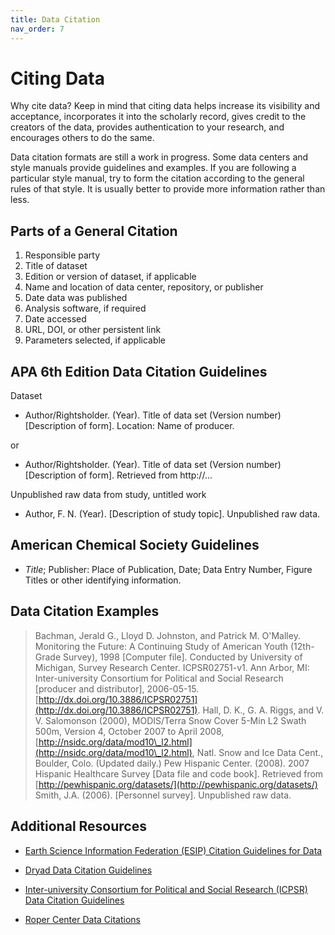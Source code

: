 ```yaml
---
title: Data Citation
nav_order: 7
---
```


# Citing Data

Why cite data?  Keep in mind that citing data helps increase its visibility and
 acceptance, incorporates it into the scholarly record, gives credit to the
 creators of the data, provides authentication to your research, and encourages
  others to do the same.

Data citation formats are still a work in progress. Some data centers and style
 manuals provide guidelines and examples. If you are following a particular
  style manual, try to form the citation according to the general rules of that
   style. It is usually better to provide more information rather than less.

## Parts of a General Citation

1. Responsible party
2. Title of dataset
3. Edition or version of dataset, if applicable
4. Name and location of data center, repository, or publisher
5. Date data was published
6. Analysis software, if required
7. Date accessed
8. URL, DOI, or other persistent link
9. Parameters selected, if applicable

## APA 6th Edition Data Citation Guidelines

Dataset

- Author/Rightsholder. (Year). Title of data set (Version number)
 \[Description of form\]. Location: Name of producer.

or

- Author/Rightsholder. (Year). Title of data set (Version number)
 \[Description of form\]. Retrieved from http://...

Unpublished raw data from study, untitled work

- Author, F. N. (Year). \[Description of study topic\]. Unpublished raw data.

## American Chemical Society Guidelines

- *Title*; Publisher: Place of Publication, Date; Data Entry Number, Figure
 Titles or other identifying information.

## Data Citation Examples

> Bachman, Jerald G., Lloyd D. Johnston, and Patrick M. O'Malley. Monitoring
 the Future: A Continuing Study of American Youth (12th-Grade Survey), 1998
  \[Computer file\]. Conducted by University of Michigan, Survey Research
   Center. ICPSR02751-v1. Ann Arbor, MI: Inter-university Consortium for
    Political and Social Research \[producer and distributor\], 2006-05-15.
     [http://dx.doi.org/10.3886/ICPSR02751](http://dx.doi.org/10.3886/ICPSR02751).
> Hall, D. K., G. A. Riggs, and V. V. Salomonson (2000), MODIS/Terra Snow Cover
 5-Min L2 Swath 500m, Version 4, October 2007 to April 2008,
  [http://nsidc.org/data/mod10\_l2.html](http://nsidc.org/data/mod10\_l2.html),
   Natl. Snow and Ice Data Cent., Boulder, Colo. (Updated daily.)
> Pew Hispanic Center. (2008). 2007 Hispanic Healthcare Survey
 \[Data file and code book\]. Retrieved from
  [http://pewhispanic.org/datasets/](http://pewhispanic.org/datasets/)
> Smith, J.A. (2006). \[Personnel survey\]. Unpublished raw data.

## Additional Resources

- [Earth Science Information Federation (ESIP) Citation Guidelines for Data](http://wiki.esipfed.org/index.php/Interagency_Data_Stewardship/Citations#Citation_Guidelines)

- [Dryad Data Citation Guidelines](http://wiki.datadryad.org/Citing_Data)

- [Inter-university Consortium for Political and Social Research (ICPSR) Data Citation Guidelines](http://www.icpsr.umich.edu/icpsrweb/content/DATAPASS/citations.html)

- [Roper Center Data Citations](https://ropercenter.cornell.edu/how-to-cite-roper-center-data/)
